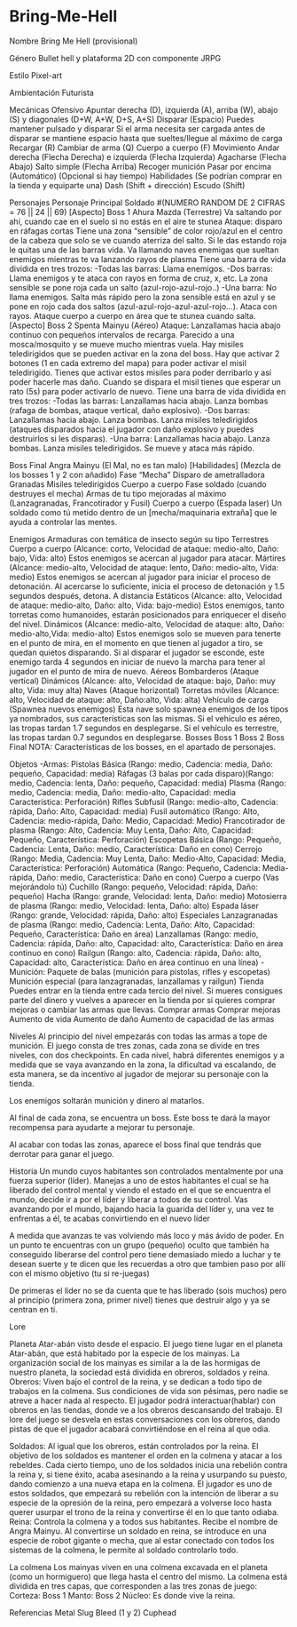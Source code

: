 # Bring-Me-Hell
Nombre
Bring Me Hell (provisional)

Género
Bullet hell y plataforma 2D con componente JRPG

Estilo
Pixel-art

Ambientación
Futurista

Mecánicas
Ofensivo
Apuntar derecha (D), izquierda (A), arriba (W), abajo (S) y diagonales (D+W, A+W, D+S, A+S)
Disparar (Espacio) 
Puedes mantener pulsado y disparar
Si el arma necesita ser cargada antes de disparar se mantiene espacio hasta que sueltes/llegue al máximo de carga
Recargar (R)
Cambiar de arma (Q)
Cuerpo a cuerpo (F)
Movimiento
Andar derecha (Flecha Derecha) e izquierda (Flecha Izquierda)
Agacharse (Flecha Abajo)
Salto simple (Flecha Arriba)
Recoger munición
Pasar por encima (Automático)
(Opcional si hay tiempo) Habilidades (Se podrían comprar en la tienda y equiparte una) 
Dash (Shift + dirección)
Escudo (Shift)


Personajes
Personaje Principal
Soldado #(NUMERO RANDOM DE 2 CIFRAS = 76 || 24 || 69)
[Aspecto]
Boss 1
Ahura Mazda (Terrestre)
Va saltando por ahí, cuando cae en el suelo si no estás en el aire te stunea
Ataque: disparo en ráfagas cortas
Tiene una zona “sensible” de color rojo/azul en el centro de la cabeza que solo se ve cuando aterriza del salto. Si le das estando roja le quitas una de las barras vida.
Va llamando naves enemigas que sueltan enemigos mientras te va lanzando rayos de plasma
Tiene una barra de vida dividida en tres trozos:
    -Todas las barras: Llama enemigos.
-Dos barras: Llama enemigos y te ataca con rayos en forma de cruz, x, etc. La zona sensible se pone roja cada un salto (azul-rojo-azul-rojo..)
-Una barra: No llama enemigos. Salta más rápido pero la zona sensible está en azul y se pone en rojo cada dos saltos (azul-azul-rojo-azul-azul-rojo...). Ataca con rayos. Ataque cuerpo a cuerpo en área que te stunea cuando salta.
[Aspecto]
Boss 2
Spenta Mainyu (Aéreo)
Ataque: Lanzallamas hacia abajo contínuo con pequeños intervalos de recarga.
Parecido a una mosca/mosquito y se mueve mucho mientras vuela.
Hay misiles teledirigidos que se pueden activar en la zona del boss. Hay que activar 2 botones (1 en cada extremo del mapa) para poder activar el misil teledirigido.
Tienes que activar estos misiles para poder derribarlo y así poder hacerle mas daño. Cuando se dispara el misil tienes que esperar un rato (5s) para poder activarlo de nuevo.
Tiene una barra de vida dividida en tres trozos:
-Todas las barras: Lanzallamas hacia abajo. Lanza bombas (rafaga de bombas, ataque vertical, daño explosivo).
-Dos barras: Lanzallamas hacia abajo. Lanza bombas. Lanza misiles teledirigidos (ataques disparados hacia el jugador con daño explosivo y puedes destruirlos si les disparas).
-Una barra: Lanzallamas hacia abajo. Lanza bombas. Lanza misiles teledirigidos. Se mueve y ataca más rápido.

Boss Final
Angra Mainyu (El Mal, no es tan malo)
[Habilidades] (Mezcla de los bosses 1 y 2 con añadido)
Fase “Mecha”
Disparo de ametralladora
Granadas
Misiles teledirigidos
Cuerpo a cuerpo
Fase soldado (cuando destruyes el mecha)
Armas de tu tipo mejoradas al máximo (Lanzagranadas, Francotirador y Fusil)
Cuerpo a cuerpo (Espada laser)
Un soldado como tú metido dentro de un [mecha/maquinaria extraña] que le ayuda a controlar las mentes.




Enemigos
Armaduras con temática de insecto según su tipo
Terrestres
Cuerpo a cuerpo (Alcance: corto, Velocidad de ataque: medio-alto, Daño: bajo, Vida: alto)
Estos enemigos se acercan al jugador para atacar.
Mártires (Alcance: medio-alto, Velocidad de ataque: lento, Daño: medio-alto, Vida: medio)
Estos enemigos se acercan al jugador para iniciar el proceso de detonación. Al acercarse lo suficiente, inicia el proceso de detonación y 1.5 segundos después, detona.
A distancia
Estáticos (Alcance: alto, Velocidad de ataque: medio-alto, Daño: alto, Vida: bajo-medio)
Estos enemigos, tanto torretas como humanoides, estarán posicionados para enriquecer el diseño del nivel.
Dinámicos (Alcance: medio-alto, Velocidad de ataque: alto, Daño: medio-alto,Vida: medio-alto)
Estos enemigos solo se mueven para tenerte en el punto de mira, en el momento en que tienen al jugador a tiro, se quedan quietos disparando.
Si al disparar el jugador se esconde, este enemigo tarda 4 segundos en iniciar de nuevo la marcha para tener al jugador en el punto de mira de nuevo.
Aéreos
Bombarderos (Ataque vertical)
Dinámicos (Alcance: alto, Velocidad de ataque: bajo, Daño: muy alto, Vida: muy alta)
Naves (Ataque horizontal)
Torretas móviles (Alcance: alto, Velocidad de ataque: alto, Daño:alto, Vida: alta) 
Vehículo de carga (Spawnea nuevos enemigos)
Esta nave solo spawnea enemigos de los tipos ya nombrados, sus características son las mismas.
Si el vehículo es aéreo, las tropas tardan 1.7 segundos en desplegarse.
Si el vehículo es terrestre, las tropas tardan 0.7 segundos en desplegarse.
Bosses
Boss 1
Boss 2
Boss Final
NOTA: Características de los bosses, en el apartado de personajes.


Objetos
-Armas:
Pistolas
Básica (Rango: medio, Cadencia: media, Daño: pequeño, Capacidad: media)
Ráfagas (3 balas por cada disparo)(Rango: medio, Cadencia: lenta, Daño: pequeño, Capacidad: media)
Plasma (Rango: medio, Cadencia: media, Daño: medio-alto, Capacidad: media Característica: Perforación)
Rifles
Subfusil (Rango: medio-alto, Cadencia: rápida, Daño: Alto, Capacidad: media)
Fusil automático (Rango: Alto, Cadencia: medio-rápida, Daño: Medio, Capacidad: Medio)
Francotirador de plasma (Rango: Alto, Cadencia: Muy Lenta, Daño: Alto, Capacidad: Pequeño, Característica: Perforación)
Escopetas
Básica (Rango: Pequeño, Cadencia: Lenta, Daño: medio, Característica: Daño en cono)
Cerrojo (Rango: Media, Cadencia: Muy Lenta, Daño: Medio-Alto, Capacidad: Media, Característica: Perforación)
Automática (Rango: Pequeño, Cadencia: Media-rápida, Daño: medio, Característica: Daño en cono)
Cuerpo a cuerpo (Vas mejorándolo tú)
Cuchillo (Rango: pequeño, Velocidad: rápida, Daño: pequeño)
Hacha (Rango: grande, Velocidad: lenta, Daño: medio)
Motosierra de plasma (Rango: medio, Velocidad: lenta, Daño: alto)
Espada láser (Rango: grande, Velocidad: rápida, Daño: alto)
Especiales
Lanzagranadas de plasma (Rango: medio, Cadencia: Lenta, Daño: Alto, Capacidad: Pequeño, Característica: Daño en área)
Lanzallamas (Rango: medio, Cadencia: rápida, Daño: alto, Capacidad: alto, Característica: Daño en área continuo en cono)
Railgun (Rango: alto, Cadencia: rápida, Daño: alto, Capacidad: alto, Característica: Daño en área continuo en una línea)
-Munición:
Paquete de balas (munición para pistolas, rifles y escopetas)
Munición especial (para lanzagranadas, lanzallamas y railgun)
Tienda
Puedes entrar en la tienda entre cada tercio del nivel. Si mueres consigues parte del dinero y vuelves a aparecer en la tienda por si quieres comprar mejoras o cambiar las armas que llevas.
Comprar armas
Comprar mejoras
Aumento de vida
Aumento de daño
Aumento de capacidad de las armas

Niveles
Al principio del nivel empezarás con todas las armas a tope de munición.
El juego consta de tres zonas, cada zona se divide en tres niveles, con dos checkpoints.
En cada nivel, habrá diferentes enemigos y a medida que se vaya avanzando en la zona, la dificultad va escalando, de esta manera, se da incentivo al jugador de mejorar su personaje con la tienda.

Los enemigos soltarán munición y dinero al matarlos.

Al final de cada zona, se encuentra un boss. Este boss te dará la mayor recompensa para ayudarte a mejorar tu personaje.

Al acabar con todas las zonas, aparece el boss final que tendrás que derrotar para ganar el juego.

Historia
Un mundo cuyos habitantes son controlados mentalmente por una fuerza superior (líder).
Manejas a uno de estos habitantes el cual se ha liberado del control mental y viendo el estado en el que se encuentra el mundo, decide ir a por el líder y liberar a todos de su control.
Vas avanzando por el mundo, bajando hacia la guarida del líder y, una vez te enfrentas a él, te acabas convirtiendo en el nuevo líder

A medida que avanzas te vas volviendo más loco y más ávido de poder.
En un punto te encuentras con un grupo (pequeño) oculto que también ha conseguido liberarse del control pero tiene demasiado miedo a luchar y te desean suerte y te dicen que les recuerdas a otro que tambien paso por allí con el mismo objetivo (tu si re-juegas)

De primeras el líder no se da cuenta que  te has liberado (sois muchos) pero al principio (primera zona, primer nivel) tienes que destruir algo y ya se centran en ti.
















Lore

Planeta Atar-abán visto desde el espacio.
El juego tiene lugar en el planeta Atar-abán, que está habitado por la especie de los mainyas. La organización social de los mainyas es similar a la de las hormigas de nuestro planeta, la sociedad está dividida en obreros, soldados y reina.
Obreros: Viven bajo el control de la reina, y se dedican a todo tipo de trabajos en la colmena. Sus condiciones de vida son pésimas, pero nadie se atreve a hacer nada al respecto.
El jugador podrá interactuar(hablar) con obreros en las tiendas, donde ve a los obreros descansando del trabajo. El lore del juego se desvela en estas conversaciones con los obreros, dando pistas de que el jugador acabará convirtiéndose en el reina al que odia.

Soldados: Al igual que los obreros, están controlados por la reina. El objetivo de los soldados es mantener el orden en la colmena y atacar a los rebeldes.
Cada cierto tiempo, uno de los soldados inicia una rebelión contra la reina y, si tiene éxito, acaba asesinando a la reina y usurpando su puesto, dando comienzo a una nueva etapa en la colmena. El jugador es uno de estos soldados, que empezará su rebelión con la intención de liberar a su especie de la opresión de la reina, pero empezará a volverse loco hasta querer usurpar el trono de la reina y convertirse él en lo que tanto odiaba. 
Reina: Controla la colmena y a todos sus habitantes. Recibe el nombre de Angra Mainyu. Al convertirse un soldado en reina, se introduce en una especie de robot gigante o mecha, que al estar conectado con todos los sistemas de la colmena, le permite al soldado controlarlo todo.

La colmena
Los mainyas viven en una colmena excavada en el planeta (como un hormiguero) que llega hasta el centro del mismo. La colmena está dividida en tres capas, que corresponden a las tres zonas de juego:
Corteza: Boss 1
Manto: Boss 2
Núcleo: Es donde vive la reina.

        



Referencias
Metal Slug
Bleed (1 y 2)
Cuphead
